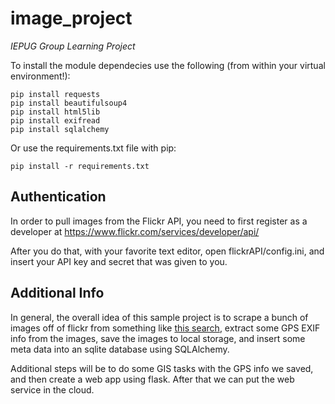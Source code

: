 image_project
=============

*IEPUG Group Learning Project*


To install the module dependecies use the following (from within your virtual environment!):
```
pip install requests
pip install beautifulsoup4
pip install html5lib
pip install exifread
pip install sqlalchemy
```
Or use the requirements.txt file with pip:
```
pip install -r requirements.txt
```

Authentication
---------------
In order to pull images from the Flickr API, you need to first register as a developer at https://www.flickr.com/services/developer/api/

After you do that, with your favorite text editor, open flickrAPI/config.ini, and insert your API key and secret that was given to you.

Additional Info
---------------
In general, the overall idea of this sample project is to scrape a bunch of images off of flickr from something like [this search](https://www.flickr.com/search/?q=california&cm=apple%2Fiphone_5s), extract some GPS EXIF info from the images, save the images to local storage, and insert some meta data into an sqlite database using SQLAlchemy.

Additional steps will be to do some GIS tasks with the GPS info we saved, and then create a web app using flask.  After that we can put the web service in the cloud.
